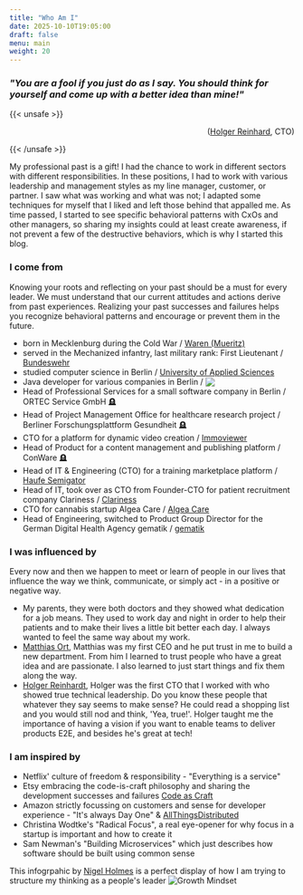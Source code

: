 ```yaml
---
title: "Who Am I"
date: 2025-10-10T19:05:00
draft: false
menu: main
weight: 20
---
```


### *"You are a fool if you just do as I say. You should think for yourself and come up with a better idea than mine!"*
{{< unsafe >}} <p style="text-align: right;">(<a href="https://www.linkedin.com/in/hlgr360/" target="_blank">Holger Reinhard</a>, CTO)</p> {{< /unsafe >}}

My professional past is a gift! I had the chance to work in different sectors with different responsibilities. In these positions, I had to work with various leadership and management styles as my line manager, customer, or partner. I saw what was working and what was not; I adapted some techniques for myself that I liked and left those behind that appalled me. As time passed, I started to see specific behavioral patterns with CxOs and other managers, so sharing my insights could at least create awareness, if not prevent a few of the destructive behaviors, which is why I started this blog.

### I come from
Knowing your roots and reflecting on your past should be a must for every leader. We must understand that our current attitudes and actions derive from past experiences. Realizing your past successes and failures helps you recognize behavioral patterns and encourage or prevent them in the future.
- born in Mecklenburg during the Cold War / [Waren (Mueritz)](https://www.waren-mueritz.de/)
- served in the Mechanized infantry, last military rank: First Lieutenant / [Bundeswehr](https://www.bundeswehr.de)
- studied computer science in Berlin / [University of Applied Sciences](https://www.bht-berlin.de/vi)
- Java developer for various companies in Berlin / <img src="/assets/img/duke_wave.webp" style="padding: 0px; margin: 0px; border: 0px; vertical-align: text-bottom"/>
- Head of Professional Services for a small software company in Berlin  / ORTEC Service GmbH 🪦
- Head of Project Management Office for healthcare research project / Berliner Forschungsplattform Gesundheit 🪦
- CTO for a platform for dynamic video creation / [Immoviewer](https://www.immoviewer.de/) 
- Head of Product for a content management and publishing platform / ConWare 🪦
- Head of IT & Engineering (CTO) for a training marketplace platform / [Haufe Semigator](https://semigator.haufe.de/) 
- Head of IT, took over as CTO from Founder-CTO for patient recruitment company Clariness / [Clariness](https://clariness.com/)
- CTO for cannabis startup Algea Care / [Algea Care](https://www.algeacare.com/)
- Head of Engineering, switched to Product Group Director for the German Digital Health Agency gematik / [gematik](https://www.gematik.de)

### I was influenced by
Every now and then we happen to meet or learn of people in our lives that influence the way we think, communicate, or simply act - in a positive or negative way. 
- My parents, they were both doctors and they showed what dedication for a job means. They used to work day and night in order to help their patients and to make their lives a little bit better each day. I always wanted to feel the same way about my work.
- [Matthias Ort](https://www.linkedin.com/in/matthias-ort-b015a85b), Matthias was my first CEO and he put trust in me to build a new department. From him I learned to trust people who have a great idea and are passionate. I also learned to just start things and fix them along the way.
- [Holger Reinhardt](https://www.linkedin.com/in/hlgr360/), Holger was the first CTO that I worked with who showed true technical leadership. Do you know these people that whatever they say seems to make sense? He could read a shopping list and you would still nod and think, 'Yea, true!'. Holger taught me the importance of having a vision if you want to enable teams to deliver products E2E, and besides he's great at tech!

### I am inspired by
- Netflix' culture of freedom & responsibility - "Everything is a service"
- Etsy embracing the code-is-craft philosophy and sharing the development successes and failures [Code as Craft](https://www.etsy.com/codeascraft)
- Amazon strictly focussing on customers and sense for developer experience - "It's always Day One" & [AllThingsDistributed](https://www.allthingsdistributed.com/)
- Christina Wodtke's "Radical Focus", a real eye-opener for why focus in a startup is important and how to create it
- Sam Newman's "Building Microservices" which just describes how software should be built using common sense

This infogrpahic by [Nigel Holmes](http://nigelholmes.com/) is a perfect display of how I am trying to structure my thinking as a people's leader 
![Growth Mindset](/assets/img/growth-mindset.webp)